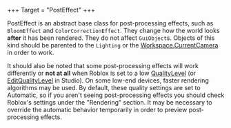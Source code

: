 +++
Target = "PostEffect"
+++

PostEffect is an abstract base class for post-processing effects, such as `BloomEffect` and `ColorCorrectionEffect`. They change how the world looks **after** it has been rendered. They do not affect `GuiObject`s. Objects of this kind should be parented to the `Lighting` or the [Workspace.CurrentCamera](https://developer.roblox.com/api-reference/property/Workspace/CurrentCamera) in order to work.It should also be noted that some post-processing effects will work differently or **not at all** when Roblox is set to a low [QualityLevel](https://developer.roblox.com/api-reference/property/RenderSettings/QualityLevel) (or [EditQualityLevel](https://developer.roblox.com/api-reference/property/RenderSettings/EditQualityLevel) in Studio). On some low-end devices, faster rendering algorithms may be used. By default, these quality settings are set to Automatic, so if you aren't seeing post-processing effects you should check Roblox's settings under the "Rendering" section. It may be necessary to override the automatic behavior temporarily in order to preview post-processing effects.